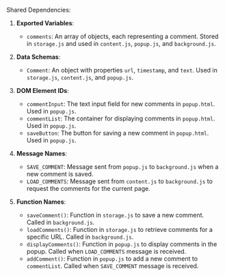 Shared Dependencies:

1. **Exported Variables**: 
   - `comments`: An array of objects, each representing a comment. Stored in `storage.js` and used in `content.js`, `popup.js`, and `background.js`.

2. **Data Schemas**: 
   - `Comment`: An object with properties `url`, `timestamp`, and `text`. Used in `storage.js`, `content.js`, and `popup.js`.

3. **DOM Element IDs**: 
   - `commentInput`: The text input field for new comments in `popup.html`. Used in `popup.js`.
   - `commentList`: The container for displaying comments in `popup.html`. Used in `popup.js`.
   - `saveButton`: The button for saving a new comment in `popup.html`. Used in `popup.js`.

4. **Message Names**: 
   - `SAVE_COMMENT`: Message sent from `popup.js` to `background.js` when a new comment is saved.
   - `LOAD_COMMENTS`: Message sent from `content.js` to `background.js` to request the comments for the current page.

5. **Function Names**: 
   - `saveComment()`: Function in `storage.js` to save a new comment. Called in `background.js`.
   - `loadComments()`: Function in `storage.js` to retrieve comments for a specific URL. Called in `background.js`.
   - `displayComments()`: Function in `popup.js` to display comments in the popup. Called when `LOAD_COMMENTS` message is received.
   - `addComment()`: Function in `popup.js` to add a new comment to `commentList`. Called when `SAVE_COMMENT` message is received.